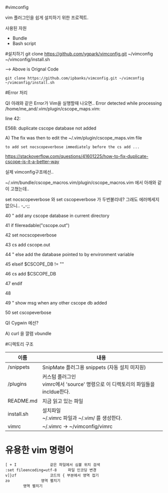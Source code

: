 #vimconfig

vim 플러그인을 쉽게 설치하기 위한 프로젝트.

사용된 자원

- Bundle
- Bash script


#설치하기
    git clone https://github.com/ygpark/vimconfig.git ~/vimconfig
    ~/vimconfig/install.sh

--> Above is Orignal Code


    git clone https://github.com/ipbanks/vimconfig.git ~/vimconfig
    ~/vimconfig/install.sh

#Error 처리

Q) 아래와 같은 Error가 Vim을 실행할때 나오면.. 
Error detected while processing /home/me_and/.vim/plugin/cscope_maps.vim:

line   42:

E568: duplicate cscope database not added

A) The fix was then to edit the ~/.vim/plugin/cscope_maps.vim file 

    to add set nocscopeverbose immediately before the cs add ...
    
 https://stackoverflow.com/questions/41601225/how-to-fix-duplicate-cscope-is-it-a-better-way
 
 
 실제 vimconfig구조에선.. 
 
 ~/.vim/bundle/cscope_macros.vim/plugin/cscope_macros.vim 에서 아래와 같이 고쳤는데.. 
 
 set nocscopeverbose 와 set cscopeverbose 가 두번불리네? 그래도 에러메세지 없으니.. -_-;; 
 
 
 
 40     " add any cscope database in current directory 
 
 41     if filereadable("cscope.out") 
 
 42         set nocscopeverbose 
 
 43         cs add cscope.out 
 
 44     " else add the database pointed to by environment variable 
 
 45     elseif $CSCOPE_DB != "" 
 
 46         cs add $CSCOPE_DB 
 
 47     endif 
 
 48 
 
 49     " show msg when any other cscope db added 
 
 50     set cscopeverbose 
 
 Q) Cygwin 에선?
 
 A) curl 을 깔렴 vbundle 
 

#디렉토리 구조



|    이름    |            내용                                                 |
| ---------- | --------------------------------------------------------------- |
| /snippets  | SnipMate 플러그용 snippets (자동 설치 미지원)                   |
| /plugins   | 커스텀 플러그인 <br/> vimrc에서 'source' 명령으로 이 디렉토리의 파일들을 incldue한다.  |
| README.md  | 지금 읽고 있는 파일                                             |
| install.sh | 설치파일 <br/>  ~/.vimrc 파일과 ~/.vim/ 를 생성한다.            |
| vimrc      | ~/.vimrc -> ~/vimconfig/vimrc                                   |



# 유용한 vim 명령어
	[ + I				같은 파일에서 심볼 위치 검색
	:set fileencoding=utf-8		파일 인코딩 변경
	v]}zf				코드의 { 부분에서 영역 접기
	zo				영역 펼치기
			영역 펼치기
